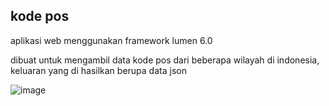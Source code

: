 ## kode pos

aplikasi web menggunakan framework lumen 6.0

dibuat untuk mengambil data kode pos dari beberapa wilayah di indonesia, keluaran yang di hasilkan berupa data json

![image](https://user-images.githubusercontent.com/20149660/77130012-ce739800-6a88-11ea-98aa-8550ffe7bc88.png)
